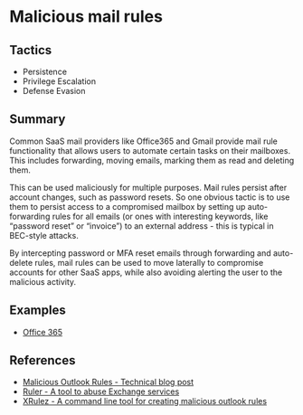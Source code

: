 # Malicious mail rules

## Tactics
* Persistence
* Privilege Escalation
* Defense Evasion

## Summary
Common SaaS mail providers like Office365 and Gmail provide mail rule functionality that allows users to automate certain tasks on their mailboxes. This includes forwarding, moving emails, marking them as read and deleting them.

This can be used maliciously for multiple purposes. Mail rules persist after account changes, such as password resets. So one obvious tactic is to use them to persist access to a compromised mailbox by setting up auto-forwarding rules for all emails (or ones with interesting keywords, like “password reset” or “invoice”) to an external address - this is typical in BEC-style attacks.

By intercepting password or MFA reset emails through forwarding and auto-delete rules, mail rules can be used to move laterally to compromise accounts for other SaaS apps, while also avoiding alerting the user to the malicious activity.

## Examples
* [Office 365](examples/office_365.md)

## References
* [Malicious Outlook Rules - Technical blog post](https://www.netspi.com/blog/technical/adversary-simulation/malicious-outlook-rules/)
* [Ruler - A tool to abuse Exchange services](https://github.com/sensepost/ruler)
* [XRulez - A command line tool for creating malicious outlook rules](https://github.com/FSecureLABS/XRulez)
